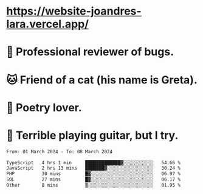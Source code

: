 # https://website-joandres-lara.vercel.app/
# 🐛 Professional reviewer of bugs.
# 🐱 Friend of a cat (his name is Greta).
# 📜 Poetry lover.
# 🎸 Terrible playing guitar, but I try.

<!--START_SECTION:waka-->

```txt
From: 01 March 2024 - To: 08 March 2024

TypeScript   4 hrs 1 min     █████████████▓░░░░░░░░░░░   54.66 %
JavaScript   2 hrs 13 mins   ███████▓░░░░░░░░░░░░░░░░░   30.24 %
PHP          30 mins         █▓░░░░░░░░░░░░░░░░░░░░░░░   06.97 %
SQL          27 mins         █▓░░░░░░░░░░░░░░░░░░░░░░░   06.17 %
Other        8 mins          ▒░░░░░░░░░░░░░░░░░░░░░░░░   01.95 %
```

<!--END_SECTION:waka-->
